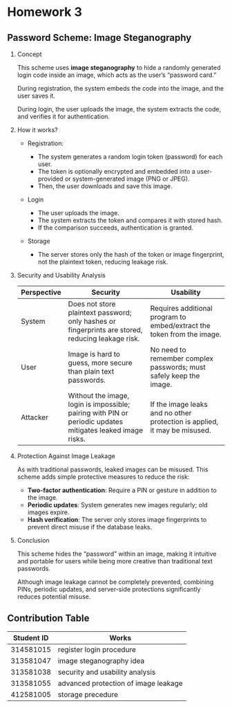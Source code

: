 # Homework 3

## Password Scheme: Image Steganography

1. Concept

    This scheme uses **image steganography** to hide a randomly generated login code inside an image, which acts as the user’s “password card.”

    During registration, the system embeds the code into the image, and the user saves it.

    During login, the user uploads the image, the system extracts the code, and verifies it for authentication.

2. How it works?

    - Registration:

        - The system generates a random login token (password) for each user.
        - The token is optionally encrypted and embedded into a user-provided or system-generated image (PNG or JPEG).
        - Then, the user downloads and save this image.

    - Login

        - The user uploads the image.
        - The system extracts the token and compares it with stored hash.
        - If the comparison succeeds, authentication is granted.

    - Storage

        - The server stores only the hash of the token or image fingerprint, not the plaintext token, reducing leakage risk.

3. Security and Usability Analysis

    | Perspective | Security | Usability |
    | - | - | - |
    | System | Does not store plaintext password; only hashes or fingerprints are stored, reducing leakage risk. | Requires additional program to embed/extract the token from the image. |
    | User | Image is hard to guess, more secure than plain text passwords. | No need to remember complex passwords; must safely keep the image. |
    | Attacker | Without the image, login is impossible; pairing with PIN or periodic updates mitigates leaked image risks. | If the image leaks and no other protection is applied, it may be misused. |

4. Protection Against Image Leakage

    As with traditional passwords, leaked images can be misused. This scheme adds simple protective measures to reduce the risk:

    - **Two-factor authentication**: Require a PIN or gesture in addition to the image.
    - **Periodic updates**: System generates new images regularly; old images expire.
    - **Hash verification**: The server only stores image fingerprints to prevent direct misuse if the database leaks.

5. Conclusion

    This scheme hides the “password” within an image, making it intuitive and portable for users while being more creative than traditional text passwords.

    Although image leakage cannot be completely prevented, combining PINs, periodic updates, and server-side protections significantly reduces potential misuse.

## Contribution Table

| Student ID | Works |
| - | - |
| 314581015 | register login procedure |
| 313581047 | image steganography idea |
| 313581038 | security and usability analysis |
| 313581055 | advanced protection of image leakage |
| 412581005 | storage precedure |
